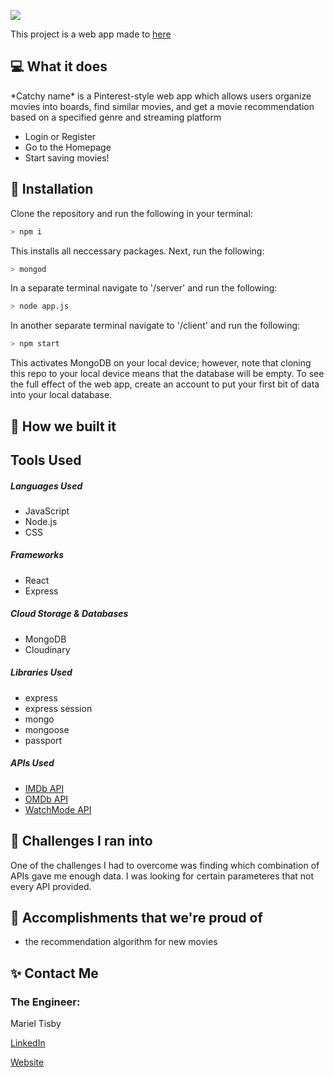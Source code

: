 <a href="#"><img src="#"></a>

<p>This project is a web app made to  <a href="#">here</a></p>

## 💻 What it does
<p>*Catchy name* is a Pinterest-style web app which allows users organize movies into boards, find similar movies, and get a movie recommendation based on a specified genre and streaming platform</p>

<ul>
    <li>Login or Register</li>
    <li>Go to the Homepage</li>
    <li>Start saving movies!</li>
</ul>

## 🔨 Installation
Clone the repository and run the following in your terminal:
```bash
> npm i
```
This installs all neccessary packages. Next, run the following:
```bash
> mongod
```
In a separate terminal navigate to '/server' and run the following: 
```bash
> node app.js
```
In another separate terminal navigate to '/client' and run the following: 
```bash
> npm start
```

This activates MongoDB on your local device; however, note that cloning this repo to your local device means that the database will be empty. To see the full effect of the web app, create an account to put your first bit of data into your local database.

## 🔨 How we built it
<h2>Tools Used</h2>

<h5>Languages Used</h5>
<ul>
    <li>JavaScript</li>
    <li>Node.js</li>
    <li>CSS</li>
</ul>

<h5>Frameworks</h5>
<ul>
    <li>React</li>
    <li>Express</li>
</ul>

<h5>Cloud Storage & Databases</h5>
<ul>
    <li>MongoDB</li>
    <li>Cloudinary</li>
</ul>

<h5>Libraries Used</h5>
<ul>
    <li>express</li>
    <li>express session</li>
    <li>mongo</li>
    <li>mongoose</li>
    <li>passport</li>
</ul>

<h5>APIs Used</h5>
<ul>
    <li><a href="https://imdb-api.com/">IMDb API</a></li>
    <li><a href="http://www.omdbapi.com/">OMDb API</a></li>
    <li><a href="https://api.watchmode.com/">WatchMode API</a></li>
</ul>

## 🧠 Challenges I ran into
<p> One of the challenges I had to overcome was finding which combination of APIs gave me enough data. I was looking for certain parameteres that not every API provided.</p> 

## 🏅 Accomplishments that we're proud of
<ul>
    <li>the recommendation algorithm for new movies</li>
</ul>

## ✨ Contact Me
<h3>The Engineer:</h3>
Mariel Tisby
<a href="https://www.linkedin.com/in/mtisby/">
    <p> LinkedIn </p>
</a>
<a href="https://mtisby.github.io/mtisby-website/">
    <p> Website </p>
</a>


